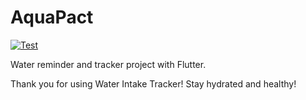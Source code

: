 # AquaPact

[![Test](https://github.com/zp1ke/aquapact/actions/workflows/test.yaml/badge.svg)](https://github.com/zp1ke/aquapact/actions/workflows/test.yaml)

Water reminder and tracker project with Flutter.

Thank you for using Water Intake Tracker! Stay hydrated and healthy!
